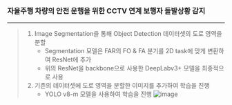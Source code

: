 ### 자율주행 차량의 안전 운행을 위한 CCTV 연계 보행자 돌발상황 감지
---
> 1. Image Segmentation을 통해 Object Detection 데이터셋의 도로 영역을 분할
>     * Segmentation 모델은 FAR의 FO & FA 분기를 2D task에 맞게 변환하여 ResNet에 추가  
>     * 위의 ResNet을 backbone으로 사용한 DeepLabv3+ 모델을 최종적으로 사용 
> 2. 기존의 데이터셋에 도로 영역을 분할한 이미지를 추가하여 학습을 진행
>     * YOLO v8-m 모델을 사용하여 학습을 진행
![image](https://github.com/user-attachments/assets/3e57bb11-67e0-45a8-b52f-9744e416430e)
